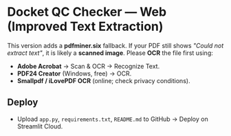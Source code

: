 
# Docket QC Checker — Web (Improved Text Extraction)

This version adds a **pdfminer.six** fallback. If your PDF still shows *"Could not extract text"*, it is likely a **scanned image**. Please **OCR** the file first using:
- **Adobe Acrobat** → Scan & OCR → Recognize Text.
- **PDF24 Creator** (Windows, free) → OCR.
- **Smallpdf / iLovePDF OCR** (online; check privacy conditions).

## Deploy
- Upload `app.py`, `requirements.txt`, `README.md` to GitHub → Deploy on Streamlit Cloud.
